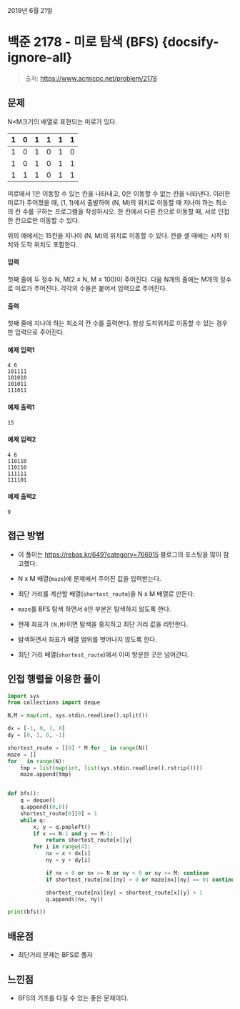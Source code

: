 2019년 6월 21일

# 백준 2178 - 미로 탐색 (BFS) {docsify-ignore-all}

> 출처: https://www.acmicpc.net/problem/2178

## 문제

N×M크기의 배열로 표현되는 미로가 있다.

1|	0|	1|	1|	1|	1|
---|---|---|---|---|---|
1|	0|	1|	0|	1|	0|
1|	0|	1|	0|	1|	1|
1|	1|	1|	0|	1|	1|

미로에서 1은 이동할 수 있는 칸을 나타내고, 0은 이동할 수 없는 칸을 나타낸다. 이러한 미로가 주어졌을 때, (1, 1)에서 출발하여 (N, M)의 위치로 이동할 때 지나야 하는 최소의 칸 수를 구하는 프로그램을 작성하시오. 한 칸에서 다른 칸으로 이동할 때, 서로 인접한 칸으로만 이동할 수 있다.

위의 예에서는 15칸을 지나야 (N, M)의 위치로 이동할 수 있다. 칸을 셀 때에는 시작 위치와 도착 위치도 포함한다.


#### 입력

첫째 줄에 두 정수 N, M(2 ≤ N, M ≤ 100)이 주어진다. 다음 N개의 줄에는 M개의 정수로 미로가 주어진다. 각각의 수들은 붙어서 입력으로 주어진다.

#### 출력

첫째 줄에 지나야 하는 최소의 칸 수를 출력한다. 항상 도착위치로 이동할 수 있는 경우만 입력으로 주어진다.

#### 예제 입력1

```
4 6
101111
101010
101011
111011
```

#### 예제 출력1

```
15
```

#### 예제 입력2

```
4 6
110110
110110
111111
111101
```

#### 예제 출력2

```
9
```

## 접근 방법

- 이 풀이는 https://rebas.kr/649?category=766915 블로그의 포스팅을 많이 참고했다.

- N x M 배열(`maze`)에 문제에서 주어진 값을 입력받는다.

- 최단 거리를 계산할 배열(`shortest_route`)을 N x M 배열로 만든다.

- `maze`를 BFS 탐색 하면서 `0`인 부분은 탐색하지 않도록 한다.

- 현재 좌표가 `(N,M)`이면 탐색을 중지하고 최단 거리 값을 리턴한다.

- 탐색하면서 좌표가 배열 범위를 벗어나지 않도록 한다.

- 최단 거리 배열(`shortest_route`)에서 이미 방문한 곳은 넘어간다.


## 인접 행렬을 이용한 풀이

```python
import sys
from collections import deque

N,M = map(int, sys.stdin.readline().split())

dx = [-1, 0, 1, 0]
dy = [0, 1, 0, -1]

shortest_route = [[0] * M for _ in range(N)]
maze = []
for _ in range(N):
    tmp = list(map(int, list(sys.stdin.readline().rstrip())))
    maze.append(tmp)


def bfs():
    q = deque()
    q.append((0,0))
    shortest_route[0][0] = 1
    while q:
        x, y = q.popleft()
        if x == N-1 and y == M-1:
            return shortest_route[x][y]
        for i in range(4):
            nx = x + dx[i]
            ny = y + dy[i]

            if nx < 0 or nx >= N or ny < 0 or ny >= M: continue
            if shortest_route[nx][ny] > 0 or maze[nx][ny] == 0: continue

            shortest_route[nx][ny] = shortest_route[x][y] + 1
            q.append((nx, ny))

print(bfs())
```

## 배운점

- 최단거리 문제는 BFS로 풀자

## 느낀점

- BFS의 기초를 다질 수 있는 좋은 문제이다.
